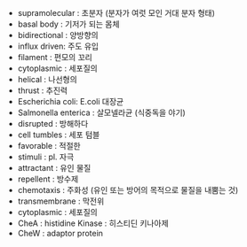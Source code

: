 - supramolecular : 초분자 (분자가 여럿 모인 거대 분자 형태)
- basal body : 기저가 되는 몸체
- bidirectional : 양방향의
- influx driven: 주도 유입
- filament : 편모의 꼬리
- cytoplasmic : 세포질의
- helical : 나선형의
- thrust : 추진력
- Escherichia coli: E.coli 대장균
- Salmonella enterica : 살모넬라균 (식중독을 야기)
- disrupted : 방해하다
- cell tumbles : 세포 텀블
- favorable : 적절한
- stimuli : pl. 자극
- attractant : 유인 물질
- repellent : 방수제
- chemotaxis : 주화성 (유인 또는 방어의 목적으로 물질을 내뿜는 것)
- transmembrane : 막전위
- cytoplasmic : 세포질의
- CheA : histidine Kinase : 히스티딘 키나아제
- CheW : adaptor protein



